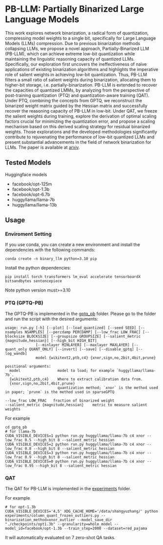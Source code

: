 # PB-LLM: Partially Binarized Large Language Models

This work explores network binarization, a radical form of quantization, compressing model weights to a single bit, specifically for Large Language Models (LLMs) compression. 
Due to previous binarization methods collapsing LLMs, we propose a novel approach, Partially-Binarized LLM (PB-LLM), which can achieve extreme low-bit quantization while maintaining the linguistic reasoning capacity of quantized LLMs. 
Specifically, our exploration first uncovers the ineffectiveness of naïve applications of existing binarization algorithms and highlights the imperative role of salient weights in achieving low-bit quantization. 
Thus, PB-LLM filters a small ratio of salient weights during binarization, allocating them to higher-bit storage, i.e. partially-binarization. 
PB-LLM is extended to recover the capacities of quantized LMMs, by analyzing from the perspective of post-training quantization (PTQ) and quantization-aware training (QAT). 
Under PTQ, combining the concepts from GPTQ, we reconstruct the binarized weight matrix guided by the Hessian matrix and successfully recover the reasoning capacity of PB-LLM in low-bit. 
Under QAT, we freeze the salient weights during training, explore the derivation of optimal scaling factors crucial for minimizing the quantization error, and propose a scaling mechanism based on this derived scaling strategy for residual binarized weights. 
Those explorations and the developed methodologies significantly contribute to rejuvenating the performance of low-bit quantized LLMs and present substantial advancements in the field of network binarization for LLMs. 
The paper is available at [arxiv](https://arxiv.org/abs/2310.00034).


## Tested Models

Huggingface models
- facebook/opt-125m
- facebook/opt-1.3b
- facebook/opt-6.7b
- huggyllama/llama-7b
- huggyllama/llama-13b

## Usage

### Enviroment Setting

If you use conda, you can create a new environment and install the dependencies with the following commands:
```shell
conda create -n binary_llm python=3.10 pip
```

Install the python dependencies:
```shell
pip install torch transformers lm_eval accelerate tensorboardX bitsandbytes sentencepiece
```
Note python version must>=3.10

### PTQ (GPTQ-PB)

The GPTQ-PB is implemented in the [gptq_pb](gptq_pb) folder.
Please go to the folder and run the script with the desired arguments:
```
usage: run.py [-h] [--plot] [--load_quantized] [--seed SEED] [--nsamples NSAMPLES] [--percdamp PERCDAMP] [--low_frac LOW_FRAC] [--blocksize BLOCKSIZE] [--groupsize GROUPSIZE] [--salient_metric {magnitude,hessian}] [--high_bit HIGH_BIT]
              [--minlayer MINLAYER] [--maxlayer MAXLAYER] [--quant_only QUANT_ONLY] [--invert] [--save] [--disable_gptq] [--log_wandb]
              model {wikitext2,ptb,c4} {xnor,sign,no,2bit,4bit,prune}

positional arguments:
  model                 model to load; for example `huggyllama/llama-7b`.
  {wikitext2,ptb,c4}    Where to extract calibration data from.
  {xnor,sign,no,2bit,4bit,prune}
                        quantization method; `xnor` is the method used in paper; `prune` is the method used in sparseGPTQ

--low_frac LOW_FRAC   fraction of binarized weight
--salient_metric {magnitude,hessian}    metric to measure salient weights
```

For example

```shell
cd gptq_pb
# for llama-7b
CUDA_VISIBLE_DEVICES=1 python run.py huggyllama/llama-7b c4 xnor --low_frac 0.5 --high_bit 8 --salient_metric hessian
CUDA_VISIBLE_DEVICES=2 python run.py huggyllama/llama-7b c4 xnor --low_frac 0.8 --high_bit 8 --salient_metric hessian
CUDA_VISIBLE_DEVICES=3 python run.py huggyllama/llama-7b c4 xnor --low_frac 0.9 --high_bit 8 --salient_metric hessian
CUDA_VISIBLE_DEVICES=0 python run.py huggyllama/llama-7b c4 xnor --low_frac 0.95 --high_bit 8 --salient_metric hessian
```

### QAT

The QAT for PB-LLM is implemented in the [experiments](experiments) folder.

For example

```shell
# for opt-1.3b
CUDA_VISIBLE_DEVICES='4,5' XDG_CACHE_HOME='/data/shangyuzhang/' python experiments/column_quant_frozen_outliers.py --binarization_method=xnor_outlier --model_save_dir "./checkpoints/opt1.3b" --granularity=whole_model --model_id=facebook/opt-1.3b --train_step=2000 --dataset=red_pajama
```

It will automatically evaluated on 7 zero-shot QA tasks. 
